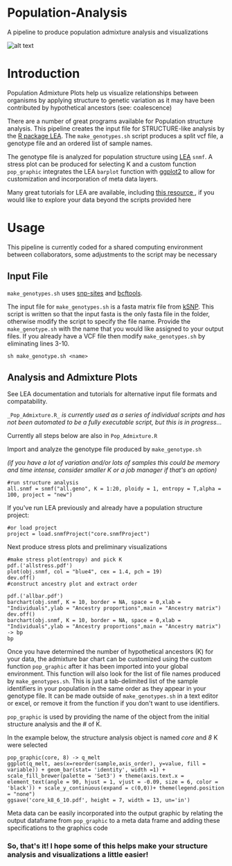 # Population-Analysis
A pipeline to produce population admixture analysis and visualizations

![alt text](https://github.com/meghartwick/Population-Analysis/blob/master/pop.jpg)

# Introduction 
Population Admixture Plots help us visualize relationships between organisms by applying structure to genetic variation as it may have been contributed by hypothetical ancestors (see: coalescence)

There are a number of great programs available for Population structure analysis.
This pipeline creates the input file for STRUCTURE-like analysis by the [R package LEA](https://www.rdocumentation.org/packages/LEA/versions/1.4.0). The `make_genotypes.sh` script produces a split vcf file, a genotype file and an ordered list of sample names.

The genotype file is analyzed for population structure using [LEA](https://www.rdocumentation.org/packages/LEA/versions/1.4.0) `snmf`.
A stress plot can be produced for selecting K and a custom function `pop_graphic` integrates the LEA `barplot` function with [ggplot2](https://ggplot2.tidyverse.org/) to allow for customization and incorporation of meta data layers.

Many great tutorials for LEA are available, including [ this resource ](http://membres-timc.imag.fr/Olivier.Francois/LEA/tutorial.htm), if you would like to explore your data beyond the scripts provided here 

# Usage
This pipeline is currently coded for a shared computing environment between collaborators, some adjustments to the script may be necessary 
## Input File
`make_genotypes.sh` uses [snp-sites](https://github.com/sanger-pathogens/snp-sites) and [bcftools](https://samtools.github.io/bcftools/bcftools.html). 

The input file for `make_genotypes.sh` is a fasta matrix file from [kSNP](https://sourceforge.net/projects/ksnp/). This script is written so that the input fasta is the only fasta file in the folder, otherwise modify the script to specify the file name. Provide the `make_genotype.sh` with the name that you would like assigned to your output files. If you already have a VCF file then modify `make_genotypes.sh` by eliminating lines 3-10. 

```
sh make_genotype.sh <name>
```

## Analysis and Admixture Plots
See LEA documentation and tutorials for alternative input file formats and compatability.

 `_Pop_Admixture.R_` *is currently used as a series of individual scripts and has not been automated to be a fully executable script, but this is in progress...*

Currently all steps below are also in `Pop_Admixture.R`

Import and analyze the genotype file produced by `make_genotype.sh`

*(if you have a lot of variation and/or lots of samples this could be memory and time intense, consider smaller K or a job manager if that's an option)*

```
#run structure analysis
all.snmf = snmf("all.geno", K = 1:20, ploidy = 1, entropy = T,alpha = 100, project = "new")
```

If you've run LEA previously and already have a population structure project:

```
#or load project
project = load.snmfProject("core.snmfProject")
```

Next produce stress plots and preliminary visualizations

```
#make stress plot(entropy) and pick K
pdf.('allstress.pdf')
plot(obj.snmf, col = "blue4", cex = 1.4, pch = 19)
dev.off()
#construct ancestry plot and extract order

pdf.('allbar.pdf')
barchart(obj.snmf, K = 10, border = NA, space = 0,xlab = "Individuals",ylab = "Ancestry proportions",main = "Ancestry matrix")
dev.off()
barchart(obj.snmf, K = 10, border = NA, space = 0,xlab = "Individuals",ylab = "Ancestry proportions",main = "Ancestry matrix") -> bp
bp
```

Once you have determined the number of hypothetical ancestors (K) for your data, the admixture bar chart can be customized using the custom function `pop_graphic` after it has been imported into your global environment. This function will also look for the list of file names produced by `make_genotypes.sh`. This is just a tab-delimited list of the sample identifiers in your population in the same order as they appear in your genotype file. It can be made outside of `make_genotypes.sh` in a text editor or excel, or remove it from the function if you don't want to use identifiers.

`pop_graphic` is used by providing the name of the object from the initial structure analysis and the # of K.

In the example below, the structure analysis object is named *core* and *8* K were selected

```
pop_graphic(core, 8) -> q_melt
ggplot(q_melt, aes(x=reorder(sample,axis_order), y=value, fill = variable)) + geom_bar(stat= 'identity', width =1) + scale_fill_brewer(palette = 'Set3') + theme(axis.text.x = element_text(angle = 90, hjust = 1, vjust = -0.09, size = 6, color = 'black')) + scale_y_continuous(expand = c(0,0))+ theme(legend.position = "none")
ggsave('core_k8_6_10.pdf', height = 7, width = 13, un='in')

```
Meta data can be easily incorporated into the output graphic by relating the output dataframe from `pop_graphic` to a meta data frame and adding these specifications to the graphics code

### So, that's it! I hope some of this helps make your structure analysis and visualizations a little easier!

